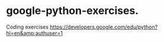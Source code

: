 # google-python-exercises.
Coding exercises https://developers.google.com/edu/python?hl=en&amp;authuser=1

